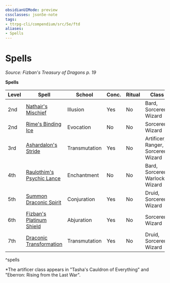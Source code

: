 ```yaml
---
obsidianUIMode: preview
cssclasses: json5e-note
tags:
- ttrpg-cli/compendium/src/5e/ftd
aliases:
- Spells
---
```

# Spells
*Source: Fizban's Treasury of Dragons p. 19* 

**Spells**

| Level | Spell | School | Conc. | Ritual | Class |
|-------|-------|--------|-------|--------|-------|
| 2nd | [Nathair's Mischief](Інструменти%20ДМ/CLI/spells/nathairs-mischief-ftd.md) | Illusion | Yes | No | Bard, Sorcerer, Wizard |
| 2nd | [Rime's Binding Ice](Інструменти%20ДМ/CLI/spells/rimes-binding-ice-ftd.md) | Evocation | No | No | Sorcerer, Wizard |
| 3rd | [Ashardalon's Stride](Інструменти%20ДМ/CLI/spells/ashardalons-stride-ftd.md) | Transmutation | Yes | No | Artificer,* Ranger, Sorcerer, Wizard |
| 4th | [Raulothim's Psychic Lance](Інструменти%20ДМ/CLI/spells/raulothims-psychic-lance-ftd.md) | Enchantment | No | No | Bard, Sorcerer, Warlock, Wizard |
| 5th | [Summon Draconic Spirit](Інструменти%20ДМ/CLI/spells/summon-dragon-xphb.md) | Conjuration | Yes | No | Druid, Sorcerer, Wizard |
| 6th | [Fizban's Platinum Shield](Інструменти%20ДМ/CLI/spells/fizbans-platinum-shield-ftd.md) | Abjuration | Yes | No | Sorcerer, Wizard |
| 7th | [Draconic Transformation](Інструменти%20ДМ/CLI/spells/draconic-transformation-ftd.md) | Transmutation | Yes | No | Druid, Sorcerer, Wizard |
^spells

*The artificer class appears in "Tasha's Cauldron of Everything" and "Eberron: Rising from the Last War".